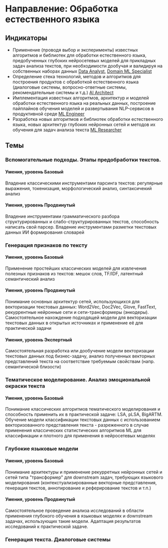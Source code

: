# Направление: Обработка естественного языка
## Индикаторы
* Применение (проводя выбор и эксперименты) известных алгоритмов и библиотек для обработки естественного языка, предобученных глубоких нейросетевых моделей для прикладных задач анализа текстов, при необходимости дообучая и валидируя на собственных наборах данных [Data Analyst](https://github.com/VoidSubjucator/Competence-Bank/blob/main/Jobs/jobDataAnalyst.md), [Domain ML Specialist](https://github.com/VoidSubjucator/Competence-Bank/blob/main/Jobs/jobDomainMLSpecialist.md)
* Определение стека технологий, методов и алгоритмов для построения продуктов с обработкой естественного языка (диалоговые системы, вопросно-ответные системы, рекомендательные системы и т.д.) [AI Architect](https://github.com/VoidSubjucator/Competence-Bank/blob/main/Jobs/jobAIArchitect.md)
* Имплементация известных алгоритмов, архитектур и моделей обработки естественного языка на реальных данных, построение пайплайнов обучения моделей и развертывания NLP-сервисов в продуктивной среде [ML Engineer](https://github.com/VoidSubjucator/Competence-Bank/blob/main/Jobs/jobMLEngineer.md)
* Разработка новых алгоритмов и библиотек обработки естественного языка, новых архитектур глубоких нейронных сетей и методов их обучения для задач анализа текста [ML Researcher](https://github.com/VoidSubjucator/Competence-Bank/blob/main/Jobs/jobMLResearcher.md)
## Темы
### Вспомогательные подходы. Этапы предобработки текстов. 
#### Умения, уровень Базовый
Владение классическими инструментами парсинга текстов: регулярные выражения, токенизация, морфологический анализ, синтаксичекий анализ  
#### Умения, уровень Продвинутый
Владение инструментами грамматического разбора структурированных и слабо-структурированных текстов, способность написать свой парсер. Владение инструментами разметки текстовых данных ИИ формирования словарей
### Генерация признаков по тексту
#### Умения, уровень Базовый
Применение простейших классических моделей для извлечения полезных признаков из текстов: мешок слов, TF/IDF, латентный семантический анализ
#### Умения, уровень Продвинутый
Понимание основных архитектур сетей, использующихся для векторизации текстовых данных: Word2Vec, Doc2Vec, Glove, FastText, рекуррентные нейронные сети и сети-трансформеры (энкодеры). Самостоятельное нахождение подходящей модели для векторизации текстовых данных в открытых источниках и применение её для практической задачи
#### Умения, уровень Экспертный
Самостоятельная разработка или дообучение модели векторизации текстовых данных под бизнес-задачу, анализ полученных векторных представлений текста на соответствие требуемым свойствам (напр. семантической близости)
### Тематическое моделирование. Анализ эмоциональной окраски текста
#### Умения, уровень Базовый
Понимание классических алгоритмов тематического моделирования и способность применить их в практической задаче: LSA, pLSA, BigARTM. Обучение модели классификации текстовых данных с использованием векторизованного представления текста - разреженного в случае применения классических статистических алгоритмов ML для классификации и плотного для применения в нейросетевых моделях
### Глубокие языковые модели
#### Умения, уровень Базовый
Понимание архитектуры и применение рекурретных нейронных сетей и сетей типа "трансформер" для downstream задач, требующих языкового моделирования (контекстуализированные векторные представления, генерация текстов, аннотирование и реферирование текстов и т.п.)
#### Умения, уровень Продвинутый
Самостоятельное проведение анализа исследований в области применения глубокого обучения в языковых моделях и downstream задачах, использующих такие модели. Адаптация результатов исследований к практической задаче.
### Генерация текста. Диалоговые системы
